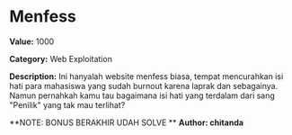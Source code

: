 # Menfess

**Value:** 1000

**Category:** Web Exploitation

**Description:**
Ini hanyalah website menfess biasa, tempat mencurahkan isi hati para mahasiswa yang sudah burnout karena laprak dan sebagainya. Namun pernahkah kamu tau bagaimana isi hati yang terdalam dari sang "Penilik" yang tak mau terlihat? 

**NOTE: BONUS BERAKHIR UDAH SOLVE
**
**Author: chitanda**
